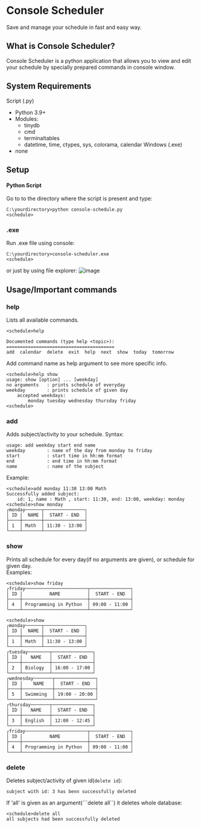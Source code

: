 # Console Scheduler
Save and manage your schedule in fast and easy way.
## What is Console Scheduler?
Console Scheduler is a python application that allows you to view and edit your schedule by specially prepared commands in console window.
## System Requirements
Script (.py)
* Python 3.9+
* Modules:
  * tinydb
  * cmd
  * terminaltables
  * datetime, time, ctypes, sys, colorama, calendar
Windows (.exe)
* none
## Setup
#### Python Script
Go to to the directory where the script is present and type:
```console
C:\yourdirectory>python console-schedule.py
<schedule>
```
### .exe
Run .exe file using console:
```console
C:\yourdirectory>console-scheduler.exe
<schedule>
```
or just by using file explorer:
![image](https://user-images.githubusercontent.com/72413391/112042299-a4dfc780-8b47-11eb-8703-636d8c4820b3.png)

## Usage/Important commands
### help
Lists all available commands.
```console
<schedule>help

Documented commands (type help <topic>):
========================================
add  calendar  delete  exit  help  next  show  today  tomorrow
```
Add command name as help argument to see more specific info.
```console
<schedule>help show
usage: show [option] ... [weekday]
no arguments   : prints schedule of everyday
weekday        : prints schedule of given day
    accepted weekdays:
        monday tuesday wednesday thursday friday
<schedule>
```
### add
Adds subject/activity to your schedule.
Syntax:
```add subject to schedule
usage: add weekday start end name
weekday        : name of the day from monday to friday
start          : start time in hh:mm format
end            : end time in hh:mm format
name           : name of the subject
```
Example:
```console
<schedule>add monday 11:30 13:00 Math
Successfully added subject:
    id: 1, name : Math , start: 11:30, end: 13:00, weekday: monday
<schedule>show monday
┌monday──────┬───────────────┐
│ ID │  NAME │  START - END  │
├────┼───────┼───────────────┤
│ 1  │ Math  │ 11:30 - 13:00 │
└────┴───────┴───────────────┘
```
### show
Prints all schedule for every day(if no arguments are given), or schedule for given day.</br>Examples:
```console
<schedule>show friday
┌friday───────────────────────┬───────────────┐
│ ID │          NAME          │  START - END  │
├────┼────────────────────────┼───────────────┤
│ 4  │ Programming in Python  │ 09:00 - 11:00 │
└────┴────────────────────────┴───────────────┘
```
```console
<schedule>show
┌monday──────┬───────────────┐
│ ID │  NAME │  START - END  │
├────┼───────┼───────────────┤
│ 1  │ Math  │ 11:30 - 13:00 │
└────┴───────┴───────────────┘
┌tuesday────────┬───────────────┐
│ ID │   NAME   │  START - END  │
├────┼──────────┼───────────────┤
│ 2  │ Biology  │ 16:00 - 17:00 │
└────┴──────────┴───────────────┘
┌wednesday───────┬───────────────┐
│ ID │    NAME   │  START - END  │
├────┼───────────┼───────────────┤
│ 5  │ Swimming  │ 19:00 - 20:00 │
└────┴───────────┴───────────────┘
┌thursday───────┬───────────────┐
│ ID │   NAME   │  START - END  │
├────┼──────────┼───────────────┤
│ 3  │ English  │ 12:00 - 12:45 │
└────┴──────────┴───────────────┘
┌friday───────────────────────┬───────────────┐
│ ID │          NAME          │  START - END  │
├────┼────────────────────────┼───────────────┤
│ 4  │ Programming in Python  │ 09:00 - 11:00 │
└────┴────────────────────────┴───────────────┘
```
### delete 
Deletes subject/activity of given id(```delete id```):
```console<schedule>delete 3
subject with id: 3 has benn successfully deleted
```
If 'all' is given as an argument(```delete all``) it deletes whole database:
```console
<schedule>delete all
all subjects had been successfully deleted
```
